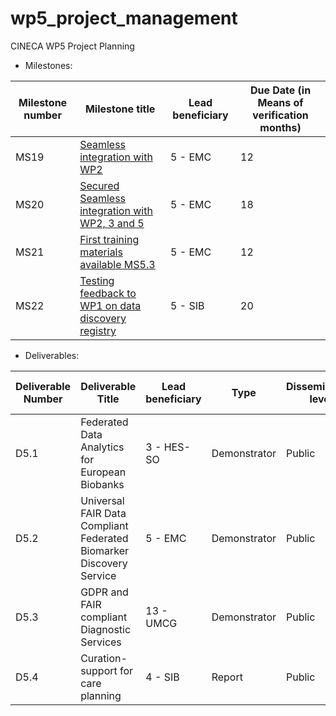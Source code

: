 # wp5_project_management

CINECA WP5 Project Planning

* Milestones: 

| Milestone number | Milestone title | Lead beneficiary | Due Date (in Means of verification months) |
| -----------------|-----------------|------------------|------------------------------------------- |
| MS19 | <a name="Seamless integration with WP2" href="https://docs.google.com/presentation/d/1sOI3pXk01ewnb4qnfYU1PnXbNIIyX4O5N-370HtACKc/edit#slide=id.p1">  Seamless integration with WP2</a>   | 5 - EMC | 12 | Demonstrator is functional. |
| MS20 | <a name="Secured Seamless integration with WP2" href="https://docs.google.com/presentation/d/1Zil1d-oJKiLOCbVDDjfC2_OX-3ZRKTqtCnm0fc4Ri6o/edit#slide=id.p1">Secured Seamless integration with WP2, 3 and 5</a> | 5 - EMC | 18 | Demonstrator is functional. |
| MS21 | <a name="First training materials available MS5.3" href="https://docs.google.com/presentation/d/1no7O6mDQ2O7FrpaEa9UNuXDB5oosk_2qTEp7njnjFJY/edit#slide=id.p1">First training materials available MS5.3</a>  | 5 - EMC | 12 | Content supplied to WP6. |
| MS22 |<a name="Testing feedback to WP1 on data discovery registry" href="https://docs.google.com/document/d/1tBg8bqnp4oxdavrA0dCkCZtGxS3v5Up-7cgHRUSlmMs/edit?ts=5ea84d31"> Testing feedback to WP1 on data discovery registry</a>  | 5 - SIB | 20 | Feedback report supplied to WP1. |

* Deliverables:

| Deliverable Number | Deliverable Title | Lead beneficiary | Type | Dissemination level | Due Date (in months) |
|------------------- | ----------------- | ---------------- | ---- | ------------------- | -------------------- |
| D5.1 | Federated Data Analytics for European Biobanks | 3 - HES-SO |  Demonstrator |  Public |  36 |
| D5.2 | Universal FAIR Data Compliant Federated Biomarker Discovery Service | 5 - EMC | Demonstrator |  Public | 48 |
| D5.3 | GDPR and FAIR compliant Diagnostic Services |  13 - UMCG |  Demonstrator | Public | 48 |
| D5.4 | Curation-support for care planning | 4 - SIB |  Report | Public | 48 |
